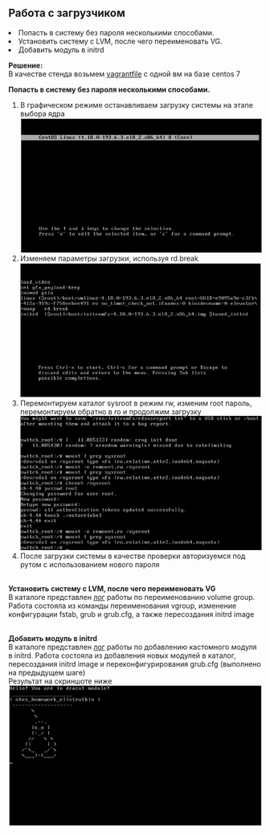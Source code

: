 ## Работа с загрузчиком

<li> Попасть в систему без пароля несколькими способами.</li>
<li> Установить систему с LVM, после чего переименовать VG.</li>
<li> Добавить модуль в initrd</li> 

**Решение:**<br>
В качестве стенда возьмем <a href="./Vagrantfile">vagrantfile</a> с одной вм на базе centos 7

**Попасть в систему без пароля несколькими способами.**<br>
1. В графическом режиме останавливаем загрузку системы на этапе выбора ядра<br>
![Останавливаем загрузку](./Screenshot_1.png)
2. Изменяем параметры загрузки, используя rd.break<br>
![Изменяем параметры загрузки](./Screenshot_2.png)
3. Перемонтируем каталог sysroot в режим rw, изменим root пароль, перемонтируем обратно в ro и продолжим загрузку<br>
![Меняем пароль](./Screenshot_3.png)
4. После загрузки системы в качестве проверки авторизуемся под рутом с использованием нового пароля<br><br>

**Установить систему с LVM, после чего переименовать VG**<br>
В каталоге представлен <a href="./vg_rename.log">лог</a> работы по переименованию volume group. Работа состояла из команды переименования vgroup, изменение конфигурации fstab, grub и grub.cfg, а также пересоздания initrd image<br><br>

**Добавить модуль в initrd**<br>
В каталоге представлен <a href="./initrd.log">лог</a> работы по добавлению кастомного модуля в initrd. Работа состояла из добавления новых модулей в каталог, пересоздания initrd image и переконфигурирования grub.cfg (выполнено на предыдущем шаге)<br>
Результат на скриншоте ниже
![Привет, пингвин](./Screenshot_4.png)
